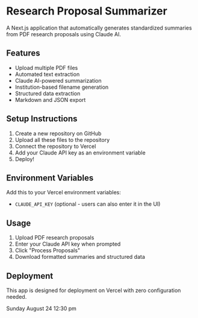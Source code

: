 # Research Proposal Summarizer

A Next.js application that automatically generates standardized summaries from PDF research proposals using Claude AI.

## Features

- Upload multiple PDF files
- Automated text extraction
- Claude AI-powered summarization
- Institution-based filename generation
- Structured data extraction
- Markdown and JSON export

## Setup Instructions

1. Create a new repository on GitHub
2. Upload all these files to the repository
3. Connect the repository to Vercel
4. Add your Claude API key as an environment variable
5. Deploy!

## Environment Variables

Add this to your Vercel environment variables:
- `CLAUDE_API_KEY` (optional - users can also enter it in the UI)

## Usage

1. Upload PDF research proposals
2. Enter your Claude API key when prompted
3. Click "Process Proposals"
4. Download formatted summaries and structured data

## Deployment

This app is designed for deployment on Vercel with zero configuration needed.

Sunday August 24 12:30 pm
